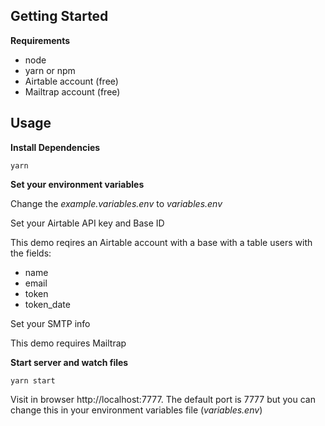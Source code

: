 ## Getting Started

__Requirements__
* node
* yarn or npm
* Airtable account (free)
* Mailtrap account (free)

## Usage
__Install Dependencies__

`yarn`

__Set your environment variables__

Change the _example.variables.env_ to  _variables.env_

Set your Airtable API key and Base ID

This demo reqires an Airtable account with a base with a table users with the fields:
* name
* email
* token
* token_date

Set your SMTP info

This demo requires Mailtrap


__Start server and watch files__

`yarn start`

Visit in browser http://localhost:7777. The default port is 7777 but you can change this in your environment variables file (_variables.env_)